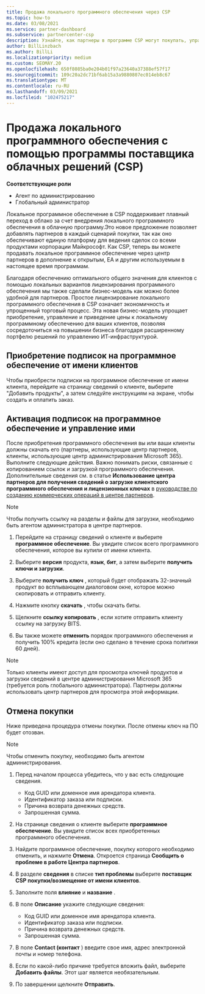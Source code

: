 ```yaml
---
title: Продажа локального программного обеспечения через CSP
ms.topic: how-to
ms.date: 03/08/2021
ms.service: partner-dashboard
ms.subservice: partnercenter-csp
description: Узнайте, как партнеры в программе CSP могут покупать, управлять, продавать и отменять локальные подписки на программное обеспечение от имени клиентов в центре партнеров.
author: BillLinzbach
ms.author: BillLi
ms.localizationpriority: medium
ms.custom: SEOMAY.20
ms.openlocfilehash: 650f8085ba0e204b01f97a23640a37388ef57f17
ms.sourcegitcommit: 109c20a2dc71bf6ab15a3a9880807ec014eb8c67
ms.translationtype: MT
ms.contentlocale: ru-RU
ms.lasthandoff: 03/09/2021
ms.locfileid: "102475217"
---
```

# <a name="sell-on-premises-software-through-the-cloud-solution-provider-csp-program"></a>Продажа локального программного обеспечения с помощью программы поставщика облачных решений (CSP)

**Соответствующие роли**

- Агент по администрированию
- Глобальный администратор

Локальное программное обеспечение в CSP поддерживает плавный переход в облако за счет внедрения локального программного обеспечения в облачную программу.Это новое предложение позволяет добавлять партнеров в каждый сценарий покупки, так как оно обеспечивают единую платформу для ведения сделок со всеми продуктами корпорации Майкрософт. Как CSP, теперь вы можете продавать локальное программное обеспечение через центр партнеров в дополнение к открытым, EA и другим используемым в настоящее время программам.  
 
Благодаря обеспечению оптимального общего значения для клиентов с помощью локальных вариантов лицензирования программного обеспечения мы также сделали бизнес-модель как можно более удобной для партнеров. Простое лицензирование локального программного обеспечения в CSP означает экономичность и упрощенный торговый процесс. Эта новая бизнес-модель упрощает приобретение, управление и приведение цены к локальному программному обеспечению для ваших клиентов, позволяя сосредоточиться на повышении бизнеса благодаря расширенному портфелю решений по управлению ИТ-инфраструктурой.

## <a name="buy-software-subscriptions-on-behalf-of-customers"></a>Приобретение подписок на программное обеспечение от имени клиентов

Чтобы приобрести подписки на программное обеспечение от имени клиента, перейдите на страницу сведений о клиенте, выберите "Добавить продукты", а затем следуйте инструкциям на экране, чтобы создать и оплатить заказ.

## <a name="activate-and-manage-software-subscriptions"></a>Активация подписок на программное обеспечение и управление ими

После приобретения программного обеспечения вы или ваши клиенты должны скачать его (партнеры, использующие центр партнеров, клиенты, использующие центр администрирования Microsoft 365). Выполните следующие действия. Важно понимать риски, связанные с копированием ссылок и загрузкой программного обеспечения. Дополнительные сведения см. в статье **Использование центра партнеров для получения сведений о загрузке клиентского программного обеспечения и лицензионных ключах** в [руководстве по созданию коммерческих операций в центре партнеров](https://partner.microsoft.com/resources/detail/partner-center-new-commerce-operations-guide-pdf).

>[!NOTE]
>Чтобы получить ссылку на разделы и файлы для загрузки, необходимо быть агентом администратора в центре партнеров.

1. Перейдите на страницу сведений о клиенте и выберите **программное обеспечение**. Вы увидите список всего программного обеспечения, которое вы купили от имени клиента.

2. Выберите **версия** продукта, **язык**, **бит**, а затем выберите **получить ключи и загрузки**. 

3. Выберите **получить ключ** , который будет отображать 32-значный продукт во всплывающем диалоговом окне, которое можно скопировать и отправить клиенту. 

4. Нажмите кнопку **скачать** , чтобы скачать биты. 

5. Щелкните **ссылку копировать** , если хотите отправить клиенту ссылку на загрузку BITS. 

6. Вы также можете **отменить** порядок программного обеспечения и получить 100% кредита (если оно сделано в течение срока политики 60 дней).

>[!NOTE]
>Только клиенты имеют доступ для просмотра ключей продуктов и загрузки сведений в центре администрирования Microsoft 365 (требуется роль глобального администратора). Партнеры должны использовать центр партнеров для просмотра этой информации.

## <a name="cancel-a-purchase"></a>Отмена покупки

Ниже приведена процедура отмены покупки. После отмены ключ на ПО будет отозван.

>[!NOTE]
>Чтобы отменить покупку, необходимо быть агентом администрирования. 

1.  Перед началом процесса убедитесь, что у вас есть следующие сведения. 
    - Код GUID или доменное имя арендатора клиента.
    - Идентификатор заказа или подписки.
    - Причина возврата денежных средств.
    - Запрошенная сумма.

2.  На странице сведения о клиенте выберите **программное обеспечение**. Вы увидите список всех приобретенных программного обеспечения. 

3.  Найдите программное обеспечение, покупку которого необходимо отменить, и нажмите **Отмена**. Откроется страница **Сообщить о проблеме в работе Центра партнеров**. 

4.  В разделе **сведения** в списке **тип проблемы** выберите **поставщик CSP покупки/возмещение от имени клиентов**.

5.  Заполните поля **влияние** и **название** . 

6.  В поле **Описание** укажите следующие сведения: 
    -   Код GUID или доменное имя арендатора клиента.
    -   Идентификатор заказа или подписки.
    -   Причина возврата денежных средств.
    -   Запрошенная сумма.

7.  В поле **Contact (контакт** ) введите свое имя, адрес электронной почты и номер телефона. 

8.  Если по какой-либо причине требуется вложить файл, выберите **Добавить файлы**. Этот шаг является необязательным. 

9.  По завершении щелкните **Отправить**.
